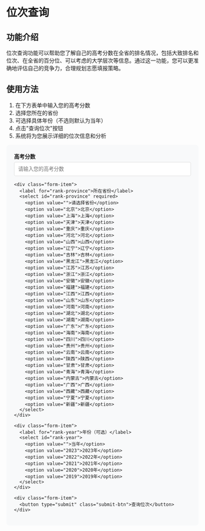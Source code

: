 # 位次查询

## 功能介绍

位次查询功能可以帮助您了解自己的高考分数在全省的排名情况，包括大致排名和位次、在全省的百分位、可以考虑的大学层次等信息。通过这一功能，您可以更准确地评估自己的竞争力，合理规划志愿填报策略。

## 使用方法

1. 在下方表单中输入您的高考分数
2. 选择您所在的省份
3. 可选择具体年份（不选则默认为当年）
4. 点击"查询位次"按钮
5. 系统将为您展示详细的位次信息和分析

<div class="rank-form-container">
  <form id="rank-form" class="rank-form">
    <div class="form-item">
      <label for="rank-score">高考分数</label>
      <input type="number" id="rank-score" required placeholder="请输入您的高考分数">
    </div>
    
    <div class="form-item">
      <label for="rank-province">所在省份</label>
      <select id="rank-province" required>
        <option value="">请选择省份</option>
        <option value="北京">北京</option>
        <option value="上海">上海</option>
        <option value="天津">天津</option>
        <option value="重庆">重庆</option>
        <option value="河北">河北</option>
        <option value="山西">山西</option>
        <option value="辽宁">辽宁</option>
        <option value="吉林">吉林</option>
        <option value="黑龙江">黑龙江</option>
        <option value="江苏">江苏</option>
        <option value="浙江">浙江</option>
        <option value="安徽">安徽</option>
        <option value="福建">福建</option>
        <option value="江西">江西</option>
        <option value="山东">山东</option>
        <option value="河南">河南</option>
        <option value="湖北">湖北</option>
        <option value="湖南">湖南</option>
        <option value="广东">广东</option>
        <option value="海南">海南</option>
        <option value="四川">四川</option>
        <option value="贵州">贵州</option>
        <option value="云南">云南</option>
        <option value="陕西">陕西</option>
        <option value="甘肃">甘肃</option>
        <option value="青海">青海</option>
        <option value="内蒙古">内蒙古</option>
        <option value="广西">广西</option>
        <option value="西藏">西藏</option>
        <option value="宁夏">宁夏</option>
        <option value="新疆">新疆</option>
      </select>
    </div>
    
    <div class="form-item">
      <label for="rank-year">年份（可选）</label>
      <select id="rank-year">
        <option value="">当年</option>
        <option value="2023">2023年</option>
        <option value="2022">2022年</option>
        <option value="2021">2021年</option>
        <option value="2020">2020年</option>
        <option value="2019">2019年</option>
      </select>
    </div>
    
    <div class="form-item">
      <button type="submit" class="submit-btn">查询位次</button>
    </div>
  </form>
</div>

<div id="rank-result" class="result-container d-none">
  <div id="rank-loading" class="loading-spinner">
    <div class="spinner"></div>
    <p>正在查询位次信息，请稍候...</p>
  </div>
  <div id="rank-content" class="result-content"></div>
</div>

<script>
  // 这里将在客户端加载时执行相关JavaScript代码
  // VuePress会将此脚本注入到页面中
</script>

<style>
.rank-form-container {
  background-color: #f8f9fa;
  padding: 20px;
  border-radius: 8px;
  margin-bottom: 30px;
}

.rank-form .form-item {
  margin-bottom: 15px;
}

.rank-form label {
  display: block;
  margin-bottom: 5px;
  font-weight: bold;
}

.rank-form input,
.rank-form select {
  width: 100%;
  padding: 10px;
  border: 1px solid #ddd;
  border-radius: 4px;
}

.submit-btn {
  background-color: #3eaf7c;
  color: white;
  border: none;
  padding: 10px 20px;
  border-radius: 4px;
  cursor: pointer;
  font-size: 16px;
}

.submit-btn:hover {
  background-color: #2c8f5e;
}

.result-container {
  margin-top: 30px;
  border: 1px solid #ddd;
  border-radius: 8px;
  padding: 20px;
}

.loading-spinner {
  text-align: center;
  padding: 20px;
}

.spinner {
  border: 4px solid #f3f3f3;
  border-top: 4px solid #3eaf7c;
  border-radius: 50%;
  width: 40px;
  height: 40px;
  animation: spin 2s linear infinite;
  margin: 0 auto 15px;
}

@keyframes spin {
  0% { transform: rotate(0deg); }
  100% { transform: rotate(360deg); }
}

.d-none {
  display: none;
}

.rank-info {
  margin-top: 20px;
}

.rank-info h2 {
  color: #3eaf7c;
  border-bottom: 2px solid #eaecef;
  padding-bottom: 10px;
}

.rank-info .info-item {
  margin-bottom: 15px;
}

.rank-info .info-item h3 {
  font-size: 18px;
  margin-bottom: 5px;
}

.rank-info .suggestions {
  margin-top: 20px;
  background-color: #f0f7ff;
  padding: 15px;
  border-radius: 8px;
}

.rank-info .suggestions h3 {
  color: #3eaf7c;
  margin-top: 0;
  margin-bottom: 10px;
}

.rank-info .suggestion-item {
  margin-bottom: 8px;
  position: relative;
  padding-left: 20px;
}

.rank-info .suggestion-item:before {
  content: "•";
  position: absolute;
  left: 0;
  color: #3eaf7c;
  font-weight: bold;
}
</style>